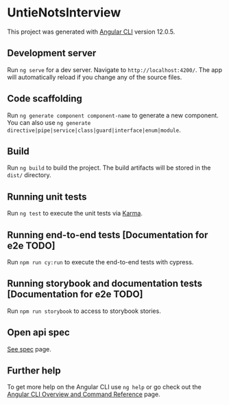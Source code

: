# UntieNotsInterview

This project was generated with [Angular CLI](https://github.com/angular/angular-cli) version 12.0.5.

## Development server

Run `ng serve` for a dev server. Navigate to `http://localhost:4200/`. The app will automatically reload if you change any of the source files.

## Code scaffolding

Run `ng generate component component-name` to generate a new component. You can also use `ng generate directive|pipe|service|class|guard|interface|enum|module`.

## Build

Run `ng build` to build the project. The build artifacts will be stored in the `dist/` directory.

## Running unit tests

Run `ng test` to execute the unit tests via [Karma](https://karma-runner.github.io).

## Running end-to-end tests [Documentation for e2e TODO]

Run `npm run cy:run` to execute the end-to-end tests with cypress. 

## Running storybook and documentation tests [Documentation for e2e TODO]

Run `npm run storybook` to access to storybook stories.

## Open api spec

[See spec](docs/swagger-open-api/open-api.spec.v1.yaml) page.


## Further help

To get more help on the Angular CLI use `ng help` or go check out the [Angular CLI Overview and Command Reference](https://angular.io/cli) page.
